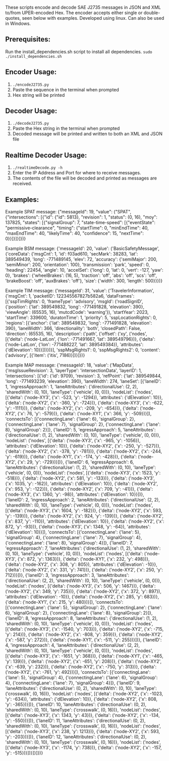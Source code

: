 These scripts encode and decode SAE J2735 messages in JSON and XML to/from UPER-encoded Hex.
The encoder accepts either single or double-quotes, seen below with examples. 
Developed using linux. Can also be used in Windows.

## Prerequisites:
Run the install_dependencies.sh script to install all dependencies. 
`sudo ./install_dependencies.sh`

## Encoder Usage:
1. `./encodeJ2735.py`
2. Paste the sequence in the terminal when prompted
3. Hex string will be printed

## Decoder Usage:
1. `./decodeJ2735.py`
2. Paste the Hex string in the terminal when prompted
3. Decoded message will be printed and written to both an XML and JSON file

## Realtime Decoder Usage:
1. `./realtimeDecode.py -h`
2. Enter the IP Address and Port for where to receive messages.
3. The contents of the file will be decoded and printed as messages are received.


## Examples:
Example SPAT message:
{"messageId": 19, "value": ("SPAT", {"intersections": [{"id": {"id": 5813}, "revision": 1, "status": (0, 16), "moy": 137825, "states": [{"signalGroup": 7, "state-time-speed": [{"eventState": "permissive-clearance", "timing": {"startTime": 0, "minEndTime": 40, "maxEndTime": 40, "likelyTime": 40, "confidence": 15, "nextTime": 0}}]}]}]})}

Example BSM message:
{'messageId': 20, 'value': ('BasicSafetyMessage', {'coreData': {'msgCnt': 1, 'id': f03ad610, 'secMark': 38283, 'lat': 389549439, 'long': -771489145, 'elev': 72, 'accuracy': {'semiMajor': 200, 'semiMinor': 200, 'orientation': 100}, 'transmission': 'park', 'speed': 0, 'heading': 22454, 'angle': 10, 'accelSet': {'long': 0, 'lat': 0, 'vert': -127, 'yaw': 0}, 'brakes': {'wheelBrakes': (16, 5), 'traction': 'off', 'abs': 'off', 'scs': 'off', 'brakeBoost': 'off', 'auxBrakes': 'off'}, 'size': {'width': 300, 'length': 500}}})}

Example TIM message:
{'messageId': 31, 'value': ('TravelerInformation', {'msgCnt': 1, 'packetID': 122345567827b582a6, 'dataFrames': [{'sspTimRights': 0, 'frameType': 'advisory', 'msgId': ('roadSignID', {'position': {'lat': 389549832, 'long': -771491828, 'elevation': 390}, 'viewAngle': (65535, 16), 'mutcdCode': 'warning'}), 'startYear': 2023, 'startTime': 339600, 'duratonTime': 1, 'priority': 5, 'sspLocationRights': 0, 'regions': [{'anchor': {'lat': 389549832, 'long': -771491828, 'elevation': 390}, 'laneWidth': 366, 'directionality': 'both', 'closedPath': False, 'direction': (65535, 16), 'description': ('path', {'offset': ('xy', ('nodes', [{'delta': ('node-LatLon', {'lon': -771491667, 'lat': 389549796})}, {'delta': ('node-LatLon', {'lon': -771488227, 'lat': 389549384}), 'attributes': {'dElevation': 10}}]))})}], 'sspMsgRights1': 0, 'sspMsgRights2': 0, 'content': ('advisory', [{'item': ('itis', 7186)}])}]})}

Example MAP message:
{'messageId': 18, 'value': ('MapData', {'msgIssueRevision': 3, 'layerType': 'intersectionData', 'layerID': 1, 'intersections': [{'id': {'id': 9709}, 'revision': 3, 'refPoint': {'lat': 389549844, 'long': -771493239, 'elevation': 390}, 'laneWidth': 274, 'laneSet': [{'laneID': 1, 'ingressApproach': 1, 'laneAttributes': {'directionalUse': (2, 2), 'sharedWith': (0, 10), 'laneType': ('vehicle', (0, 0))}, 'nodeList': ('nodes', [{'delta': ('node-XY3', {'x': -523, 'y': -1294}), 'attributes': {'dElevation': 10}}, {'delta': ('node-XY2', {'x': -360, 'y': -724})}, {'delta': ('node-XY3', {'x': -622, 'y': -1111})}, {'delta': ('node-XY2', {'x': -209, 'y': -654})}, {'delta': ('node-XY2', {'x': 76, 'y': -579})}, {'delta': ('node-XY1', {'x': 366, 'y': -509})}]), 'connectsTo': [{'connectingLane': {'lane': 6}, 'signalGroup': 2}, {'connectingLane': {'lane': 7}, 'signalGroup': 2}, {'connectingLane': {'lane': 8}, 'signalGroup': 2}]}, {'laneID': 5, 'egressApproach': 5, 'laneAttributes': {'directionalUse': (1, 2), 'sharedWith': (0, 10), 'laneType': ('vehicle', (0, 0))}, 'nodeList': ('nodes', [{'delta': ('node-XY3', {'x': -965, 'y': -1056}), 'attributes': {'dElevation': 10}}, {'delta': ('node-XY2', {'x': -250, 'y': -527})}, {'delta': ('node-XY2', {'x': -378, 'y': -781})}, {'delta': ('node-XY2', {'x': -244, 'y': -619})}, {'delta': ('node-XY1', {'x': -174, 'y': -428})}, {'delta': ('node-XY2', {'x': 29, 'y': -729})}])}, {'laneID': 6, 'egressApproach': 6, 'laneAttributes': {'directionalUse': (1, 2), 'sharedWith': (0, 10), 'laneType': ('vehicle', (0, 0))}, 'nodeList': ('nodes', [{'delta': ('node-XY3', {'x': 1523, 'y': -518})}, {'delta': ('node-XY2', {'x': 581, 'y': -133})}, {'delta': ('node-XY3', {'x': 1035, 'y': -162}), 'attributes': {'dElevation': 10}}, {'delta': ('node-XY2', {'x': 953, 'y': -122})}, {'delta': ('node-XY2', {'x': 709, 'y': -41})}, {'delta': ('node-XY3', {'x': 1360, 'y': -98}), 'attributes': {'dElevation': 10}}])}, {'laneID': 2, 'ingressApproach': 2, 'laneAttributes': {'directionalUse': (2, 2), 'sharedWith': (0, 10), 'laneType': ('vehicle', (0, 0))}, 'nodeList': ('nodes', [{'delta': ('node-XY3', {'x': 1604, 'y': -182})}, {'delta': ('node-XY2', {'x': 593, 'y': -139})}, {'delta': ('node-XY2', {'x': 924, 'y': -139})}, {'delta': ('node-XY2', {'x': 837, 'y': -110}), 'attributes': {'dElevation': 10}}, {'delta': ('node-XY2', {'x': 872, 'y': -93})}, {'delta': ('node-XY3', {'x': 1348, 'y': -64}), 'attributes': {'dElevation': 10}}]), 'connectsTo': [{'connectingLane': {'lane': 5}, 'signalGroup': 4}, {'connectingLane': {'lane': 7}, 'signalGroup': 4}, {'connectingLane': {'lane': 8}, 'signalGroup': 4}]}, {'laneID': 7, 'egressApproach': 7, 'laneAttributes': {'directionalUse': (1, 2), 'sharedWith': (0, 10), 'laneType': ('vehicle', (0, 0))}, 'nodeList': ('nodes', [{'delta': ('node-XY3', {'x': 872, 'y': 1363})}, {'delta': ('node-XY1', {'x': 232, 'y': 498})}, {'delta': ('node-XY2', {'x': 308, 'y': 805}), 'attributes': {'dElevation': -10}}, {'delta': ('node-XY2', {'x': 331, 'y': 741})}, {'delta': ('node-XY2', {'x': 250, 'y': 712})}])}, {'laneID': 3, 'ingressApproach': 3, 'laneAttributes': {'directionalUse': (2, 2), 'sharedWith': (0, 10), 'laneType': ('vehicle', (0, 0))}, 'nodeList': ('nodes', [{'delta': ('node-XY3', {'x': 506, 'y': 1467})}, {'delta': ('node-XY2', {'x': 349, 'y': 735})}, {'delta': ('node-XY2', {'x': 372, 'y': 897}), 'attributes': {'dElevation': -10}}, {'delta': ('node-XY2', {'x': 285, 'y': 683})}, {'delta': ('node-XY1', {'x': 215, 'y': 480})}]), 'connectsTo': [{'connectingLane': {'lane': 5}, 'signalGroup': 2}, {'connectingLane': {'lane': 6}, 'signalGroup': 2}, {'connectingLane': {'lane': 8}, 'signalGroup': 2}]}, {'laneID': 8, 'egressApproach': 8, 'laneAttributes': {'directionalUse': (1, 2), 'sharedWith': (0, 10), 'laneType': ('vehicle', (0, 0))}, 'nodeList': ('nodes', [{'delta': ('node-XY3', {'x': -1540, 'y': 703})}, {'delta': ('node-XY2', {'x': -715, 'y': 214})}, {'delta': ('node-XY2', {'x': -808, 'y': 359})}, {'delta': ('node-XY2', {'x': -587, 'y': 272})}, {'delta': ('node-XY1', {'x': -511, 'y': 255})}])}, {'laneID': 4, 'ingressApproach': 4, 'laneAttributes': {'directionalUse': (2, 2), 'sharedWith': (0, 10), 'laneType': ('vehicle', (0, 0))}, 'nodeList': ('nodes', [{'delta': ('node-XY3', {'x': -1651, 'y': 368})}, {'delta': ('node-XY1', {'x': -465, 'y': 139})}, {'delta': ('node-XY2', {'x': -651, 'y': 208})}, {'delta': ('node-XY2', {'x': -639, 'y': 232})}, {'delta': ('node-XY2', {'x': -750, 'y': 313})}, {'delta': ('node-XY2', {'x': -761, 'y': 492})}]), 'connectsTo': [{'connectingLane': {'lane': 5}, 'signalGroup': 4}, {'connectingLane': {'lane': 6}, 'signalGroup': 4}, {'connectingLane': {'lane': 7}, 'signalGroup': 4}]}, {'laneID': 9, 'laneAttributes': {'directionalUse': (0, 2), 'sharedWith': (0, 10), 'laneType': ('crosswalk', (0, 16))}, 'nodeList': ('nodes', [{'delta': ('node-XY2', {'x': -1023, 'y': -634}), 'attributes': {'dElevation': 10}}, {'delta': ('node-XY2', {'x': 808, 'y': -365})}])}, {'laneID': 10, 'laneAttributes': {'directionalUse': (0, 2), 'sharedWith': (0, 10), 'laneType': ('crosswalk', (0, 16))}, 'nodeList': ('nodes', [{'delta': ('node-XY3', {'x': 1343, 'y': 43})}, {'delta': ('node-XY2', {'x': -134, 'y': -550})}])}, {'laneID': 11, 'laneAttributes': {'directionalUse': (0, 2), 'sharedWith': (0, 10), 'laneType': ('crosswalk', (0, 16))}, 'nodeList': ('nodes', [{'delta': ('node-XY3', {'x': 238, 'y': 1213})}, {'delta': ('node-XY2', {'x': 593, 'y': -203})}])}, {'laneID': 12, 'laneAttributes': {'directionalUse': (0, 2), 'sharedWith': (0, 10), 'laneType': ('crosswalk', (0, 16))}, 'nodeList': ('nodes', [{'delta': ('node-XY3', {'x': -1174, 'y': 738})}, {'delta': ('node-XY2', {'x': -157, 'y': -515})}])}]}]})}
